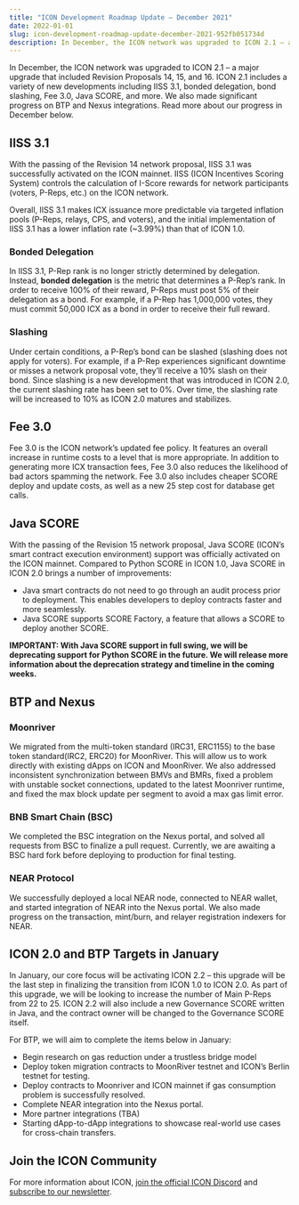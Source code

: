 ```yaml
---
title: "ICON Development Roadmap Update — December 2021"
date: 2022-01-01
slug: icon-development-roadmap-update-december-2021-952fb051734d
description: In December, the ICON network was upgraded to ICON 2.1 – a major upgrade that included Revision Proposals 14, 15, and 16.
---
```


In December, the ICON network was upgraded to ICON 2.1 – a major upgrade that included Revision Proposals 14, 15, and 16. ICON 2.1 includes a variety of new developments including IISS 3.1, bonded delegation, bond slashing, Fee 3.0, Java SCORE, and more. We also made significant progress on BTP and Nexus integrations. Read more about our progress in December below.

## IISS 3.1

With the passing of the Revision 14 network proposal, IISS 3.1 was successfully activated on the ICON mainnet. IISS (ICON Incentives Scoring System) controls the calculation of I-Score rewards for network participants (voters, P-Reps, etc.) on the ICON network.

Overall, IISS 3.1 makes ICX issuance more predictable via targeted inflation pools (P-Reps, relays, CPS, and voters), and the initial implementation of IISS 3.1 has a lower inflation rate (~3.99%) than that of ICON 1.0.

### Bonded Delegation

In IISS 3.1, P-Rep rank is no longer strictly determined by delegation. Instead, **bonded delegation** is the metric that determines a P-Rep’s rank. In order to receive 100% of their reward, P-Reps must post 5% of their delegation as a bond. For example, if a P-Rep has 1,000,000 votes, they must commit 50,000 ICX as a bond in order to receive their full reward.

### Slashing

Under certain conditions, a P-Rep’s bond can be slashed (slashing does not apply for voters). For example, if a P-Rep experiences significant downtime or misses a network proposal vote, they’ll receive a 10% slash on their bond. Since slashing is a new development that was introduced in ICON 2.0, the current slashing rate has been set to 0%. Over time, the slashing rate will be increased to 10% as ICON 2.0 matures and stabilizes.

## Fee 3.0

Fee 3.0 is the ICON network’s updated fee policy. It features an overall increase in runtime costs to a level that is more appropriate. In addition to generating more ICX transaction fees, Fee 3.0 also reduces the likelihood of bad actors spamming the network. Fee 3.0 also includes cheaper SCORE deploy and update costs, as well as a new 25 step cost for database get calls.

## Java SCORE

With the passing of the Revision 15 network proposal, Java SCORE (ICON’s smart contract execution environment) support was officially activated on the ICON mainnet. Compared to Python SCORE in ICON 1.0, Java SCORE in ICON 2.0 brings a number of improvements:

* Java smart contracts do not need to go through an audit process prior to deployment. This enables developers to deploy contracts faster and more seamlessly.
* Java SCORE supports SCORE Factory, a feature that allows a SCORE to deploy another SCORE.

**IMPORTANT: With Java SCORE support in full swing, we will be deprecating support for Python SCORE in the future. We will release more information about the deprecation strategy and timeline in the coming weeks.**

## **BTP and Nexus**

### Moonriver

We migrated from the multi-token standard (IRC31, ERC1155) to the base token standard(IRC2, ERC20) for MoonRiver. This will allow us to work directly with existing dApps on ICON and MoonRiver. We also addressed inconsistent synchronization between BMVs and BMRs, fixed a problem with unstable socket connections, updated to the latest Moonriver runtime, and fixed the max block update per segment to avoid a max gas limit error.

### BNB Smart Chain (BSC)

We completed the BSC integration on the Nexus portal, and solved all requests from BSC to finalize a pull request. Currently, we are awaiting a BSC hard fork before deploying to production for final testing.

### NEAR Protocol

We successfully deployed a local NEAR node, connected to NEAR wallet, and started integration of NEAR into the Nexus portal. We also made progress on the transaction, mint/burn, and relayer registration indexers for NEAR.

## ICON 2.0 and BTP Targets in January

In January, our core focus will be activating ICON 2.2 – this upgrade will be the last step in finalizing the transition from ICON 1.0 to ICON 2.0. As part of this upgrade, we will be looking to increase the number of Main P-Reps from 22 to 25. ICON 2.2 will also include a new Governance SCORE written in Java, and the contract owner will be changed to the Governance SCORE itself.

For BTP, we will aim to complete the items below in January:

* Begin research on gas reduction under a trustless bridge model
* Deploy token migration contracts to MoonRiver testnet and ICON’s Berlin testnet for testing.
* Deploy contracts to Moonriver and ICON mainnet if gas consumption problem is successfully resolved.
* Complete NEAR integration into the Nexus portal.
* More partner integrations (TBA)
* Starting dApp-to-dApp integrations to showcase real-world use cases for cross-chain transfers.

## Join the ICON Community

For more information about ICON, [join the official ICON Discord](https://discord.gg/gMCCdbjVf9) and [subscribe to our newsletter](https://mailchi.mp/icon.foundation/icon-20).

